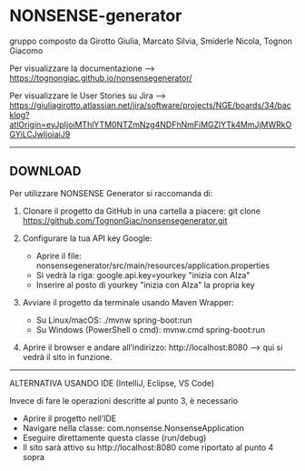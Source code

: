 # NONSENSE-generator
gruppo composto da Girotto Giulia, Marcato Silvia, Smiderle Nicola, Tognon Giacomo

Per visualizzare la documentazione --> https://tognongiac.github.io/nonsensegenerator/

Per visualizzare le User Stories su Jira --> https://giuliagirotto.atlassian.net/jira/software/projects/NGE/boards/34/backlog?atlOrigin=eyJpIjoiMThlYTM0NTZmNzg4NDFhNmFiMGZlYTk4MmJjMWRkOGYiLCJwIjoiaiJ9


---


## DOWNLOAD

Per utilizzare NONSENSE Generator si raccomanda di:

1) Clonare il progetto da GitHub in una cartella a piacere:
   git clone https://github.com/TognonGiac/nonsensegenerator.git

2) Configurare la tua API key Google:
      - Aprire il file: nonsensegenerator/src/main/resources/application.properties
      - Si vedrà la riga:      google.api.key=yourkey "inizia con AIza"
      - Inserire al posto di yourkey "inizia con AIza" la propria key

3) Avviare il progetto da terminale usando Maven Wrapper:
      - Su Linux/macOS:
          ./mvnw spring-boot:run
      - Su Windows (PowerShell o cmd):
          mvnw.cmd spring-boot:run

4) Aprire il browser e andare all’indirizzo:
   http://localhost:8080
   --> qui si vedrà il sito in funzione.

---------------------------------------------

ALTERNATIVA USANDO IDE (IntelliJ, Eclipse, VS Code)

Invece di fare le operazioni descritte al punto 3, è necessario
- Aprire il progetto nell’IDE
- Navigare nella classe: com.nonsense.NonsenseApplication
- Eseguire direttamente questa classe (run/debug)
- Il sito sarà attivo su http://localhost:8080
  come riportato al punto 4 sopra
